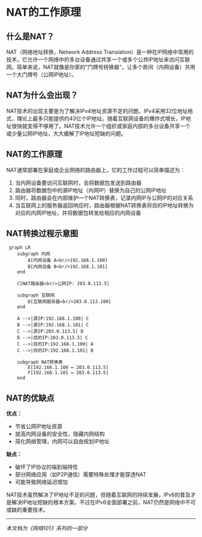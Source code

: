 # NAT的工作原理

## 什么是NAT？

NAT（网络地址转换，Network Address Translation）是一种在IP网络中常用的技术，它允许一个网络中的多台设备通过共享一个或多个公共IP地址来访问互联网。简单来说，NAT就像是你家的"门牌号转换器"，让多个房间（内网设备）共用一个大门牌号（公网IP地址）。

## NAT为什么会出现？

NAT技术的出现主要是为了解决IPv4地址资源不足的问题。IPv4采用32位地址格式，理论上最多只能提供约43亿个IP地址。随着互联网设备的爆炸式增长，IP地址很快就变得不够用了。NAT技术允许一个组织或家庭内部的多台设备共享一个或少量公网IP地址，大大缓解了IP地址短缺的问题。

## NAT的工作原理

NAT通常部署在家庭或企业网络的路由器上，它的工作过程可以简单描述为：

1. 当内网设备要访问互联网时，会将数据包发送到路由器
2. 路由器将数据包中的源IP地址（内网IP）替换为自己的公网IP地址
3. 同时，路由器会在内部维护一个NAT转换表，记录内网IP与公网IP的对应关系
4. 当互联网上的服务器返回响应时，路由器根据NAT转换表将目的IP地址转换为对应的内网IP地址，并将数据包转发给相应的内网设备

## NAT转换过程示意图

```mermaid
 graph LR
    subgraph 内网
        A[内网设备 A<br/>192.168.1.100]
        B[内网设备 B<br/>192.168.1.101]
    end

    C[NAT路由器<br/>公网IP: 203.0.113.5]

    subgraph 互联网
        D[互联网服务器<br/>203.0.113.100]
    end

    A -->|源IP:192.168.1.100| C
    B -->|源IP:192.168.1.101| C
    C -->|源IP:203.0.113.5| D
    D -->|目的IP:203.0.113.5| C
    C -->|目的IP:192.168.1.100| A
    C -->|目的IP:192.168.1.101| B

    subgraph NAT转换表
        E[192.168.1.100 ↔ 203.0.113.5]
        F[192.168.1.101 ↔ 203.0.113.5]
    end
```

## NAT的优缺点

**优点：**
- 节省公网IP地址资源
- 提高内网设备的安全性，隐藏内网结构
- 简化网络管理，内网可以自由规划IP地址

**缺点：**
- 破坏了IP协议的端到端特性
- 部分网络应用（如P2P通信）需要特殊处理才能穿透NAT
- 可能导致网络延迟增加

NAT技术虽然解决了IP地址不足的问题，但随着互联网的持续发展，IPv6的普及才是解决IP地址短缺的根本方案。不过在IPv6全面部署之前，NAT仍然是网络中不可或缺的重要技术。

---

*本文档为《网络101》系列的一部分*
